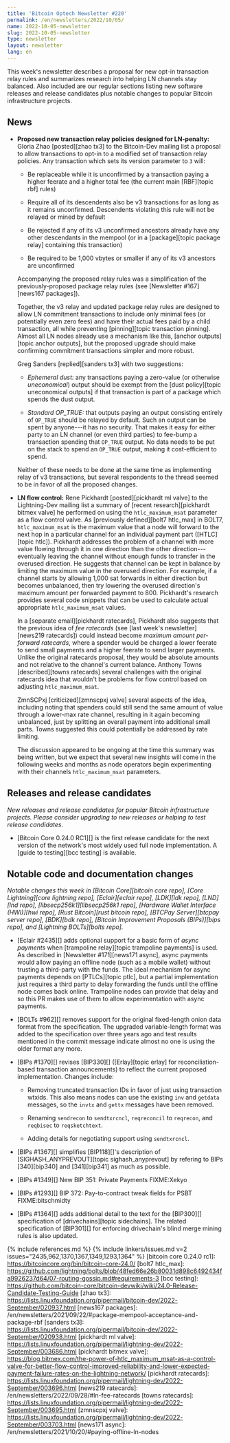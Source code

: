 ```yaml
---
title: 'Bitcoin Optech Newsletter #220'
permalink: /en/newsletters/2022/10/05/
name: 2022-10-05-newsletter
slug: 2022-10-05-newsletter
type: newsletter
layout: newsletter
lang: en
---
```

This week's newsletter describes a proposal for new opt-in transaction relay
rules and summarizes research into helping LN channels stay balanced.
Also included are our regular sections listing new software releases and
release candidates plus notable changes to popular Bitcoin infrastructure
projects.

## News

- **Proposed new transaction relay policies designed for LN-penalty:**
  Gloria Zhao [posted][zhao tx3] to the Bitcoin-Dev mailing list a proposal to
  allow transactions to opt-in to a modified set of transaction relay
  policies.  Any transaction which sets its version parameter to `3`
  will:

    - Be replaceable while it is unconfirmed by a transaction paying a
      higher feerate and a higher total fee (the current main
      [RBF][topic rbf] rules)

    - Require all of its descendents also be v3 transactions for as long
      as it remains unconfirmed.  Descendents violating this rule will
      not be relayed or mined by default

    - Be rejected if any of its v3 unconfirmed ancestors already have
      any other descendants in the mempool (or in a [package][topic
      package relay] containing this transaction)

    - Be required to be 1,000 vbytes or smaller if any of its v3
      ancestors are unconfirmed

    Accompanying the proposed relay rules was a simplification of the
    previously-proposed package relay rules (see [Newsletter
    #167][news167 packages]).

    Together, the v3 relay and updated package relay rules are designed
    to allow LN commitment transactions to include only minimal fees (or
    potentially even zero fees) and have their actual fees paid by a
    child transaction, all while preventing [pinning][topic transaction pinning].  Almost all LN
    nodes already use a mechanism like this, [anchor outputs][topic anchor outputs], but the
    proposed upgrade should make confirming commitment
    transactions simpler and more robust.

    Greg Sanders [replied][sanders tx3] with two suggestions:

    - *Ephemeral dust:* any transactions paying a zero-value (or
      otherwise *uneconomical*) output should be exempt from the
      [dust policy][topic uneconomical outputs] if that transaction is part of a package which
      spends the dust output.

    - *Standard OP_TRUE:* that outputs paying an output consisting
      entirely of `OP_TRUE` should be relayed by default.  Such an
      output can be spent by anyone---it has no security.  That makes it
      easy for either party to an LN channel (or even third parties) to
      fee-bump a transaction spending that `OP_TRUE` output.  No data
      needs to be put on the stack to spend an `OP_TRUE` output, making
      it cost-efficient to spend.

    Neither of these needs to be done at the same time as implementing
    relay of v3 transactions, but several respondents to the thread
    seemed to be in favor of all the proposed changes.

- **LN flow control:** Rene Pickhardt [posted][pickhardt ml valve] to the Lightning-Dev
  mailing list a summary of [recent research][pickhardt bitmex valve] he performed on using
  the `htlc_maximum_msat` parameter as a flow control valve.  As
  [previously defined][bolt7 htlc_max] in BOLT7, `htlc_maximum_msat` is
  the maximum value that a node will forward to the next hop in a
  particular channel for an individual payment part ([HTLC][topic htlc]).
  Pickhardt addresses the problem of a channel with more value
  flowing through it in one direction than the other direction---eventually
  leaving the channel without enough funds to transfer in the overused
  direction.  He suggests that channel can be kept in balance by
  limiting the maximum value in the overused direction.  For example, if
  a channel starts by allowing 1,000 sat forwards in either direction
  but becomes unbalanced, then try lowering the overused direction's
  maximum amount per forwarded payment to 800.  Pickhardt's
  research provides several code snippets that can be used to calculate
  actual appropriate `htlc_maximum_msat` values.

    In a [separate email][pickhardt ratecards], Pickhardt also suggests that the previous
    idea of *fee ratecards* (see [last week's newsletter][news219 ratecards]) could
    instead become *maximum amount per-forward ratecards*, where a
    spender would be charged a lower feerate to send small payments and
    a higher feerate to send larger payments.  Unlike the original
    ratecards proposal, they would be absolute amounts and not relative
    to the channel's current balance.  Anthony Towns [described][towns ratecards]
    several challenges with the original ratecards idea that wouldn't be
    problems for flow control based on adjusting `htlc_maximum_msat`.

    ZmnSCPxj [criticized][zmnscpxj valve] several aspects of the idea, including
    noting that spenders could still send the same amount of value
    through a lower-max rate channel, resulting in it again becoming
    unbalanced, just by splitting an overall payment into additional
    small parts.  Towns suggested this could potentially be addressed by
    rate limiting.

    The discussion appeared to be ongoing at the time this summary was
    being written, but we expect that several new insights will come in
    the following weeks and months as node operators begin experimenting
    with their channels `htlc_maximum_msat` parameters.

## Releases and release candidates

*New releases and release candidates for popular Bitcoin infrastructure
projects.  Please consider upgrading to new releases or helping to test
release candidates.*

- [Bitcoin Core 0.24.0 RC1][] is the first release candidate for the
  next version of the network's most widely used full node
  implementation.  A [guide to testing][bcc testing] is available.

## Notable code and documentation changes

*Notable changes this week in [Bitcoin Core][bitcoin core repo], [Core
Lightning][core lightning repo], [Eclair][eclair repo], [LDK][ldk repo],
[LND][lnd repo], [libsecp256k1][libsecp256k1 repo], [Hardware Wallet
Interface (HWI)][hwi repo], [Rust Bitcoin][rust bitcoin repo], [BTCPay
Server][btcpay server repo], [BDK][bdk repo], [Bitcoin Improvement
Proposals (BIPs)][bips repo], and [Lightning BOLTs][bolts repo].*

- [Eclair #2435][] adds optional support for a basic form of *async
  payments* when [trampoline relay][topic trampoline payments] is used.  As described in
  [Newsletter #171][news171 async], async payments would allow paying an
  offline node (such as a mobile wallet) without trusting a third-party
  with the funds.  The ideal mechanism for async payments depends on
  [PTLCs][topic ptlc], but a partial implementation just requires a third party to
  delay forwarding the funds until the offline node comes back online.
  Trampoline nodes can provide that delay and so this PR makes use of
  them to allow experimentation with async payments.

- [BOLTs #962][] removes support for the original fixed-length onion
  data format from the specification.  The upgraded variable-length
  format was added to the specification over three years ago and test
  results mentioned in the commit message indicate almost no one is
  using the older format any more.

- [BIPs #1370][] revises [BIP330][] ([Erlay][topic erlay] for reconciliation-based
  transaction announcements) to reflect the current proposed
  implementation. Changes include:

  - Removing truncated transaction IDs in favor of just using
    transaction wtxids.  This also means nodes can use the existing
    `inv` and `getdata` messages, so the `invtx` and `gettx` messages
    have been removed.

  - Renaming `sendrecon` to `sendtxrcncl`,
  `reqreconcil` to `reqrecon`, and `reqbisec` to `reqsketchtext`.

  - Adding details for negotiating support using `sendtxrcncl`.

- [BIPs #1367][] simplifies [BIP118][]'s description of
  [SIGHASH_ANYPREVOUT][topic sighash_anyprevout] by refering to BIPs [340][bip340] and
  [341][bip341] as much as possible.

- [BIPs #1349][] New BIP 351: Private Payments FIXME:Xekyo

- [BIPs #1293][] BIP 372: Pay-to-contract tweak fields for PSBT FIXME:bitschmidty

- [BIPs #1364][] adds additional detail to the text for the
  [BIP300][] specification of [drivechains][topic sidechains].  The
  related specification of [BIP301][] for enforcing drivechain's blind
  merge mining rules is also updated.

{% include references.md %}
{% include linkers/issues.md v=2 issues="2435,962,1370,1367,1349,1293,1364" %}
[bitcoin core 0.24.0 rc1]: https://bitcoincore.org/bin/bitcoin-core-24.0/
[bolt7 htlc_max]: https://github.com/lightning/bolts/blob/48fed66e26b80031d898c6492434fa9926237d64/07-routing-gossip.md#requirements-3
[bcc testing]: https://github.com/bitcoin-core/bitcoin-devwiki/wiki/24.0-Release-Candidate-Testing-Guide
[zhao tx3]: https://lists.linuxfoundation.org/pipermail/bitcoin-dev/2022-September/020937.html
[news167 packages]: /en/newsletters/2021/09/22/#package-mempool-acceptance-and-package-rbf
[sanders tx3]: https://lists.linuxfoundation.org/pipermail/bitcoin-dev/2022-September/020938.html
[pickhardt ml valve]: https://lists.linuxfoundation.org/pipermail/lightning-dev/2022-September/003686.html
[pickhardt bitmex valve]: https://blog.bitmex.com/the-power-of-htlc_maximum_msat-as-a-control-valve-for-better-flow-control-improved-reliability-and-lower-expected-payment-failure-rates-on-the-lightning-network/
[pickhardt ratecards]: https://lists.linuxfoundation.org/pipermail/lightning-dev/2022-September/003696.html
[news219 ratecards]: /en/newsletters/2022/09/28/#ln-fee-ratecards
[towns ratecards]: https://lists.linuxfoundation.org/pipermail/lightning-dev/2022-September/003695.html
[zmnscpxj valve]: https://lists.linuxfoundation.org/pipermail/lightning-dev/2022-September/003703.html
[news171 async]: /en/newsletters/2021/10/20/#paying-offline-ln-nodes
